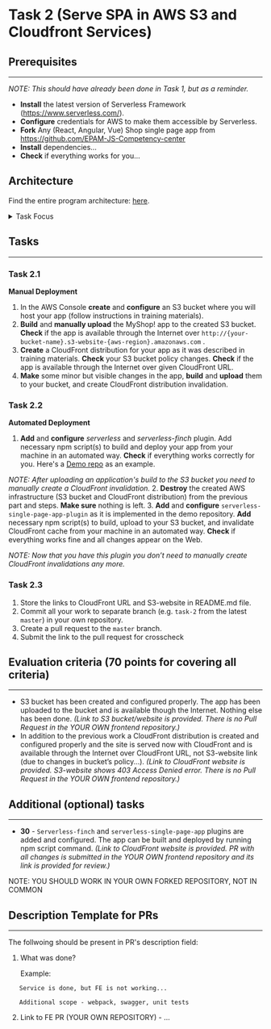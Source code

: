 # Task 2 (Serve SPA in AWS S3 and Cloudfront Services)

## Prerequisites

---

_NOTE: This should have already been done in Task 1, but as a reminder._

- **Install** the latest version of Serverless Framework (https://www.serverless.com/).
- **Configure** credentials for AWS to make them accessible by Serverless.
- **Fork** Any (React, Angular, Vue) Shop single page app from https://github.com/EPAM-JS-Competency-center
- **Install** dependencies…
- **Check** if everything works for you...

## Architecture

Find the entire program architecture: [here](../Architecture.pdf).

<details>
  <summary>Task Focus</summary>

  The following image provides more info about task focus.

  <img src="./module_focus.png" />

</details>

## Tasks

---

### Task 2.1

**Manual Deployment**

1. In the AWS Console **create** and **configure** an S3 bucket where you will host your app (follow instructions in training materials).
2. **Build** and **manually upload** the MyShop! app to the created S3 bucket. **Check** if the app is available through the Internet over `http://{your-bucket-name}.s3-website-{aws-region}.amazonaws.com` .
3. **Create** a CloudFront distribution for your app as it was described in training materials. **Check** your S3 bucket policy changes. **Check** if the app is available through the Internet over given CloudFront URL.
4. **Make** some minor but visible changes in the app, **build** and **upload** them to your bucket, and create CloudFront distribution invalidation.

### Task 2.2

**Automated Deployment**

1. **Add** and **configure** _serverless_ and _serverless-finch_ plugin. Add necessary npm script(s) to build and deploy your app from your machine in an automated way. **Check** if everything works correctly for you.
Here's a [Demo repo](https://github.com/boale/serverlessTestApp) as an example.

_NOTE: After uploading an application's build to the S3 bucket you need to manually create a CloudFront invalidation._
2. **Destroy** the created AWS infrastructure (S3 bucket and CloudFront distribution) from the previous part and steps. **Make sure** nothing is left.
3. **Add** and **configure** `serverless-single-page-app-plugin` as it is implemented in the demo repository. **Add** necessary npm script(s) to build, upload to your S3 bucket, and invalidate CloudFront cache from your machine in an automated way. **Check** if everything works fine and all changes appear on the Web.

_NOTE: Now that you have this plugin you don’t need to manually create CloudFront invalidations any more._

### Task 2.3

1. Store the links to CloudFront URL and S3-website in README.md file.
2. Commit all your work to separate branch (e.g. `task-2` from the latest `master`) in your own repository.
3. Create a pull request to the `master` branch.
4. Submit the link to the pull request for crosscheck

## Evaluation criteria (70 points for covering all criteria)

---
- S3 bucket has been created and configured properly. The app has been uploaded to the bucket and is available though the Internet. Nothing else has been done.
  _(Link to S3 bucket/website is provided. There is no Pull Request in the YOUR OWN frontend repository.)_
- In addition to the previous work a CloudFront distribution is created and configured properly and the site is served now with CloudFront and is available through the Internet over CloudFront URL, not S3-website link (due to changes in bucket’s policy...).
  _(Link to CloudFront website is provided. S3-website shows 403 Access Denied error. There is no Pull Request in the YOUR OWN frontend repository.)_

## Additional (optional) tasks

---
- **30** - `Serverless-finch` and `serverless-single-page-app` plugins are added and configured. The app can be built and deployed by running npm script command.
  _(Link to CloudFront website is provided. PR with all changes is submitted in the YOUR OWN frontend repository and its link is provided for review.)_

NOTE: YOU SHOULD WORK IN YOUR OWN FORKED REPOSITORY, NOT IN COMMON

## Description Template for PRs

---

The follwoing should be present in PR's description field:

1. What was done?

   Example:

```
   Service is done, but FE is not working...

   Additional scope - webpack, swagger, unit tests
```

2. Link to FE PR (YOUR OWN REPOSITORY) - ...
